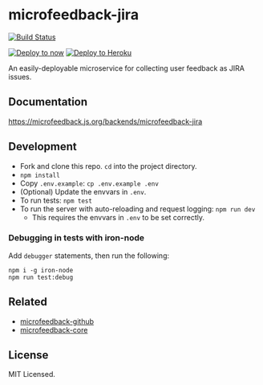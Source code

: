 # microfeedback-jira

[![Build Status](https://travis-ci.org/microfeedback/microfeedback-jira.svg?branch=master)](https://travis-ci.org/microfeedback/microfeedback-jira)

[![Deploy to now](https://deploy.now.sh/static/button.svg)](https://deploy.now.sh/?repo=https://github.com/microfeedback/microfeedback-jira&env=JIRA_USERNAME&env=JIRA_PASSWORD&env=JIRA_HOST)
[![Deploy to Heroku](https://www.herokucdn.com/deploy/button.svg)](https://heroku.com/deploy)

An easily-deployable microservice for collecting user feedback as JIRA issues.

## Documentation

https://microfeedback.js.org/backends/microfeedback-jira

## Development

* Fork and clone this repo. `cd` into the project directory.
* `npm install`
* Copy `.env.example`: `cp .env.example .env`
* (Optional) Update the envvars in `.env`.
* To run tests: `npm test`
* To run the server with auto-reloading and request logging: `npm run dev`
  * This requires the envvars in `.env` to be set correctly.

### Debugging in tests with iron-node

Add `debugger` statements, then run the following:

```
npm i -g iron-node
npm run test:debug
```

## Related

- [microfeedback-github](https://github.com/microfeedback/microfeedback-github)
- [microfeedback-core](https://github.com/microfeedback/microfeedback-core)

## License

MIT Licensed.
